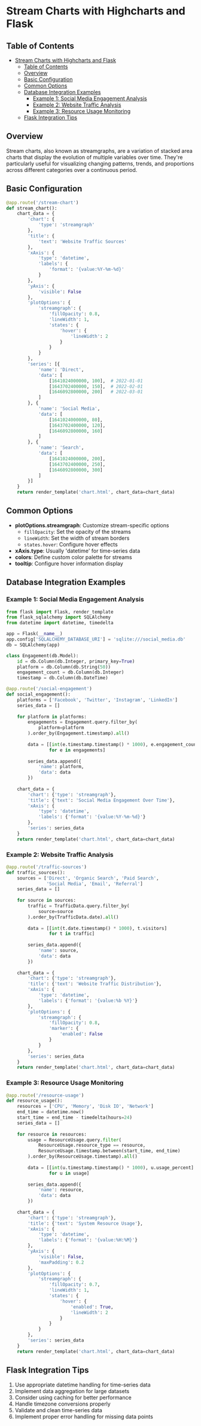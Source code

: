 # Stream Charts with Highcharts and Flask

## Table of Contents
- [Stream Charts with Highcharts and Flask](#stream-charts-with-highcharts-and-flask)
  - [Table of Contents](#table-of-contents)
  - [Overview](#overview)
  - [Basic Configuration](#basic-configuration)
  - [Common Options](#common-options)
  - [Database Integration Examples](#database-integration-examples)
    - [Example 1: Social Media Engagement Analysis](#example-1:-social-media-engagement-analysis)
    - [Example 2: Website Traffic Analysis](#example-2:-website-traffic-analysis)
    - [Example 3: Resource Usage Monitoring](#example-3:-resource-usage-monitoring)
  - [Flask Integration Tips](#flask-integration-tips)



## Overview
Stream charts, also known as streamgraphs, are a variation of stacked area charts that display the evolution of multiple variables over time. They're particularly useful for visualizing changing patterns, trends, and proportions across different categories over a continuous period.

## Basic Configuration
```python
@app.route('/stream-chart')
def stream_chart():
    chart_data = {
        'chart': {
            'type': 'streamgraph'
        },
        'title': {
            'text': 'Website Traffic Sources'
        },
        'xAxis': {
            'type': 'datetime',
            'labels': {
                'format': '{value:%Y-%m-%d}'
            }
        },
        'yAxis': {
            'visible': False
        },
        'plotOptions': {
            'streamgraph': {
                'fillOpacity': 0.8,
                'lineWidth': 1,
                'states': {
                    'hover': {
                        'lineWidth': 2
                    }
                }
            }
        },
        'series': [{
            'name': 'Direct',
            'data': [
                [1641024000000, 100],  # 2022-01-01
                [1643702400000, 150],  # 2022-02-01
                [1646092800000, 200]   # 2022-03-01
            ]
        }, {
            'name': 'Social Media',
            'data': [
                [1641024000000, 80],
                [1643702400000, 120],
                [1646092800000, 160]
            ]
        }, {
            'name': 'Search',
            'data': [
                [1641024000000, 200],
                [1643702400000, 250],
                [1646092800000, 300]
            ]
        }]
    }
    return render_template('chart.html', chart_data=chart_data)
```

## Common Options
- **plotOptions.streamgraph**: Customize stream-specific options
  - `fillOpacity`: Set the opacity of the streams
  - `lineWidth`: Set the width of stream borders
  - `states.hover`: Configure hover effects
- **xAxis.type**: Usually 'datetime' for time-series data
- **colors**: Define custom color palette for streams
- **tooltip**: Configure hover information display

## Database Integration Examples

### Example 1: Social Media Engagement Analysis
```python
from flask import Flask, render_template
from flask_sqlalchemy import SQLAlchemy
from datetime import datetime, timedelta

app = Flask(__name__)
app.config['SQLALCHEMY_DATABASE_URI'] = 'sqlite:///social_media.db'
db = SQLAlchemy(app)

class Engagement(db.Model):
    id = db.Column(db.Integer, primary_key=True)
    platform = db.Column(db.String(50))
    engagement_count = db.Column(db.Integer)
    timestamp = db.Column(db.DateTime)

@app.route('/social-engagement')
def social_engagement():
    platforms = ['Facebook', 'Twitter', 'Instagram', 'LinkedIn']
    series_data = []
    
    for platform in platforms:
        engagements = Engagement.query.filter_by(
            platform=platform
        ).order_by(Engagement.timestamp).all()
        
        data = [[int(e.timestamp.timestamp() * 1000), e.engagement_count] 
                for e in engagements]
        
        series_data.append({
            'name': platform,
            'data': data
        })
    
    chart_data = {
        'chart': {'type': 'streamgraph'},
        'title': {'text': 'Social Media Engagement Over Time'},
        'xAxis': {
            'type': 'datetime',
            'labels': {'format': '{value:%Y-%m-%d}'}
        },
        'series': series_data
    }
    return render_template('chart.html', chart_data=chart_data)
```

### Example 2: Website Traffic Analysis
```python
@app.route('/traffic-sources')
def traffic_sources():
    sources = ['Direct', 'Organic Search', 'Paid Search', 
               'Social Media', 'Email', 'Referral']
    series_data = []
    
    for source in sources:
        traffic = TrafficData.query.filter_by(
            source=source
        ).order_by(TrafficData.date).all()
        
        data = [[int(t.date.timestamp() * 1000), t.visitors] 
                for t in traffic]
        
        series_data.append({
            'name': source,
            'data': data
        })
    
    chart_data = {
        'chart': {'type': 'streamgraph'},
        'title': {'text': 'Website Traffic Distribution'},
        'xAxis': {
            'type': 'datetime',
            'labels': {'format': '{value:%b %Y}'}
        },
        'plotOptions': {
            'streamgraph': {
                'fillOpacity': 0.8,
                'marker': {
                    'enabled': False
                }
            }
        },
        'series': series_data
    }
    return render_template('chart.html', chart_data=chart_data)
```

### Example 3: Resource Usage Monitoring
```python
@app.route('/resource-usage')
def resource_usage():
    resources = ['CPU', 'Memory', 'Disk IO', 'Network']
    end_time = datetime.now()
    start_time = end_time - timedelta(hours=24)
    series_data = []
    
    for resource in resources:
        usage = ResourceUsage.query.filter(
            ResourceUsage.resource_type == resource,
            ResourceUsage.timestamp.between(start_time, end_time)
        ).order_by(ResourceUsage.timestamp).all()
        
        data = [[int(u.timestamp.timestamp() * 1000), u.usage_percent] 
                for u in usage]
        
        series_data.append({
            'name': resource,
            'data': data
        })
    
    chart_data = {
        'chart': {'type': 'streamgraph'},
        'title': {'text': 'System Resource Usage'},
        'xAxis': {
            'type': 'datetime',
            'labels': {'format': '{value:%H:%M}'}
        },
        'yAxis': {
            'visible': False,
            'maxPadding': 0.2
        },
        'plotOptions': {
            'streamgraph': {
                'fillOpacity': 0.7,
                'lineWidth': 1,
                'states': {
                    'hover': {
                        'enabled': True,
                        'lineWidth': 2
                    }
                }
            }
        },
        'series': series_data
    }
    return render_template('chart.html', chart_data=chart_data)
```

## Flask Integration Tips
1. Use appropriate datetime handling for time-series data
2. Implement data aggregation for large datasets
3. Consider using caching for better performance
4. Handle timezone conversions properly
5. Validate and clean time-series data
6. Implement proper error handling for missing data points
